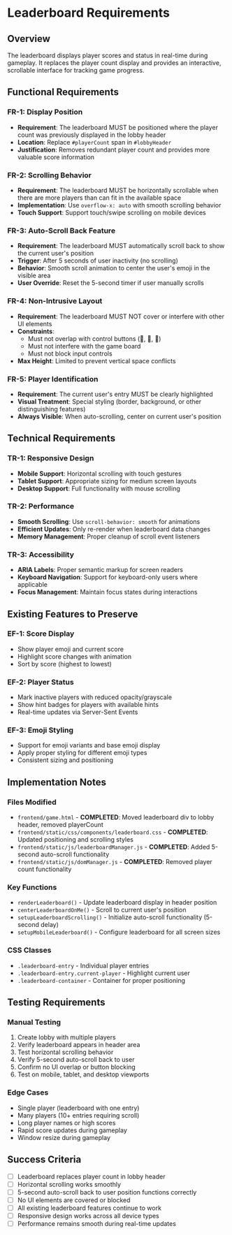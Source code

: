 # Leaderboard Requirements

## Overview
The leaderboard displays player scores and status in real-time during gameplay. It replaces the player count display and provides an interactive, scrollable interface for tracking game progress.

## Functional Requirements

### FR-1: Display Position
- **Requirement**: The leaderboard MUST be positioned where the player count was previously displayed in the lobby header
- **Location**: Replace `#playerCount` span in `#lobbyHeader` 
- **Justification**: Removes redundant player count and provides more valuable score information

### FR-2: Scrolling Behavior
- **Requirement**: The leaderboard MUST be horizontally scrollable when there are more players than can fit in the available space
- **Implementation**: Use `overflow-x: auto` with smooth scrolling behavior
- **Touch Support**: Support touch/swipe scrolling on mobile devices

### FR-3: Auto-Scroll Back Feature
- **Requirement**: The leaderboard MUST automatically scroll back to show the current user's position
- **Trigger**: After 5 seconds of user inactivity (no scrolling)
- **Behavior**: Smooth scroll animation to center the user's emoji in the visible area
- **User Override**: Reset the 5-second timer if user manually scrolls

### FR-4: Non-Intrusive Layout
- **Requirement**: The leaderboard MUST NOT cover or interfere with other UI elements
- **Constraints**: 
  - Must not overlap with control buttons (🔗, 🚪, 👥)
  - Must not interfere with the game board
  - Must not block input controls
- **Max Height**: Limited to prevent vertical space conflicts

### FR-5: Player Identification
- **Requirement**: The current user's entry MUST be clearly highlighted
- **Visual Treatment**: Special styling (border, background, or other distinguishing features)
- **Always Visible**: When auto-scrolling, center on current user's position

## Technical Requirements

### TR-1: Responsive Design
- **Mobile Support**: Horizontal scrolling with touch gestures
- **Tablet Support**: Appropriate sizing for medium screen layouts  
- **Desktop Support**: Full functionality with mouse scrolling

### TR-2: Performance
- **Smooth Scrolling**: Use `scroll-behavior: smooth` for animations
- **Efficient Updates**: Only re-render when leaderboard data changes
- **Memory Management**: Proper cleanup of scroll event listeners

### TR-3: Accessibility
- **ARIA Labels**: Proper semantic markup for screen readers
- **Keyboard Navigation**: Support for keyboard-only users where applicable
- **Focus Management**: Maintain focus states during interactions

## Existing Features to Preserve

### EF-1: Score Display
- Show player emoji and current score
- Highlight score changes with animation
- Sort by score (highest to lowest)

### EF-2: Player Status
- Mark inactive players with reduced opacity/grayscale
- Show hint badges for players with available hints
- Real-time updates via Server-Sent Events

### EF-3: Emoji Styling
- Support for emoji variants and base emoji display
- Apply proper styling for different emoji types
- Consistent sizing and positioning

## Implementation Notes

### Files Modified
- `frontend/game.html` - **COMPLETED**: Moved leaderboard div to lobby header, removed playerCount
- `frontend/static/css/components/leaderboard.css` - **COMPLETED**: Updated positioning and scrolling styles
- `frontend/static/js/leaderboardManager.js` - **COMPLETED**: Added 5-second auto-scroll functionality
- `frontend/static/js/domManager.js` - **COMPLETED**: Removed player count functionality

### Key Functions
- `renderLeaderboard()` - Update leaderboard display in header position
- `centerLeaderboardOnMe()` - Scroll to current user's position
- `setupLeaderboardScrolling()` - Initialize auto-scroll functionality (5-second delay)
- `setupMobileLeaderboard()` - Configure leaderboard for all screen sizes

### CSS Classes
- `.leaderboard-entry` - Individual player entries
- `.leaderboard-entry.current-player` - Highlight current user
- `.leaderboard-container` - Container for proper positioning

## Testing Requirements

### Manual Testing
1. Create lobby with multiple players
2. Verify leaderboard appears in header area
3. Test horizontal scrolling behavior
4. Verify 5-second auto-scroll back to user
5. Confirm no UI overlap or button blocking
6. Test on mobile, tablet, and desktop viewports

### Edge Cases
- Single player (leaderboard with one entry)
- Many players (10+ entries requiring scroll)
- Long player names or high scores
- Rapid score updates during gameplay
- Window resize during gameplay

## Success Criteria
- [ ] Leaderboard replaces player count in lobby header
- [ ] Horizontal scrolling works smoothly
- [ ] 5-second auto-scroll back to user position functions correctly
- [ ] No UI elements are covered or blocked
- [ ] All existing leaderboard features continue to work
- [ ] Responsive design works across all device types
- [ ] Performance remains smooth during real-time updates